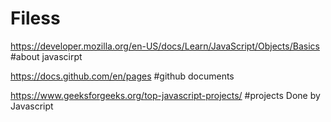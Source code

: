 # Filess

https://developer.mozilla.org/en-US/docs/Learn/JavaScript/Objects/Basics #about javascirpt

https://docs.github.com/en/pages #github documents

https://www.geeksforgeeks.org/top-javascript-projects/ #projects Done by Javascript
